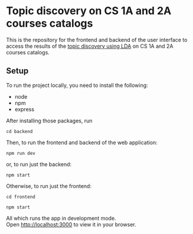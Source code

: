 # Topic discovery on CS 1A and 2A courses catalogs

This is the repository for the frontend and backend of the user interface to access the results of the [topic discovery using LDA](https://github.com/Lucasvitoriano25/TopicDiscovery) on CS 1A and 2A courses catalogs.  

## Setup

To run the project locally, you need to install the following:
- node
- npm
- express

After installing those packages, run

    cd backend

Then, to run the frontend and backend of the web application:    

    npm run dev

or, to run just the backend:

    npm start

Otherwise, to run just the frontend:

    cd frontend

    npm start


All which runs the app in development mode.\
Open [http://localhost:3000](http://localhost:3000) to view it in your browser.
